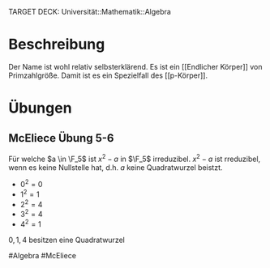 TARGET DECK: Universität::Mathematik::Algebra

# Beschreibung
Der Name ist wohl relativ selbsterklärend. Es ist ein [[Endlicher Körper]] von Primzahlgröße.
Damit ist es ein Spezielfall des [[p-Körper]].

# Übungen
## McEliece Übung 5-6
Für welche $a \in \F_5$ ist $x^2-a$ in $\F_5$ irreduzibel.
$x^2-a$ ist rreduzibel, wenn es keine Nullstelle hat, d.h. $a$ keine Quadratwurzel beistzt.
- $0^2 = 0$
- $1^2 = 1$
- $2^2 = 4$
- $3^2 = 4$
- $4^2 = 1$

$0, 1, 4$ besitzen eine Quadratwurzel

#Algebra #McEliece 


[^1]: Gerkmann - Proposition 15.7




